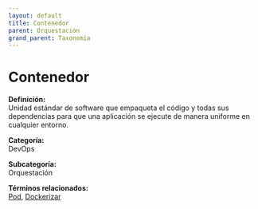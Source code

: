 ```yaml
---
layout: default
title: Contenedor
parent: Orquestación
grand_parent: Taxonomía
---
```


# Contenedor

**Definición:**  
Unidad estándar de software que empaqueta el código y todas sus dependencias para que una aplicación se ejecute de manera uniforme en cualquier entorno.

**Categoría:**  
DevOps

**Subcategoría:**  
Orquestación

**Términos relacionados:**  
[Pod](https://maleniski.github.io/diccionario-angl-tec-mx/docs/taxonomia/devops/orquestación/pod.html), [Dockerizar](https://maleniski.github.io/diccionario-angl-tec-mx/docs/taxonomia/devops/orquestación/dockerizar.html)
